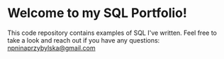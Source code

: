 # Welcome to my SQL Portfolio! 
This code repository contains examples of SQL I've written. Feel free to take a look and reach out if you have any questions: npninaprzybylska@gmail.com

